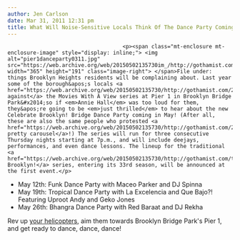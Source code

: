 ```yaml
---
author: Jen Carlson
date: Mar 31, 2011 12:31 pm
title: What Will Noise-Sensitive Locals Think Of The Dance Party Coming To Pier 1?
---
```


	
										<p><span class="mt-enclosure mt-enclosure-image" style="display: inline;"> <img alt="pier1danceparty0311.jpg" src="https://web.archive.org/web/20150502135730im_/http://gothamist.com/attachments/arts_jen/pier1danceparty0311.jpg" width="365" height="191" class="image-right"> </span>File under: things Brooklyn Heights residents will be complaining about. Last year some of the borough&apos;s locals <a href="https://web.archive.org/web/20150502135730/http://gothamist.com/2010/07/20/brooklyn_heights_residents.php">rallied against</a> the Movies With A View series at Pier 1 in Brooklyn Bridge Park&#x2014;so if <em>Annie Hall</em> was too loud for them, they&apos;re going to be <em>just thrilled</em> to hear about the new Celebrate Brooklyn! Bridge Dance Party coming in May! (After all, these are also the same people who protested <a href="https://web.archive.org/web/20150502135730/http://gothamist.com/2010/04/12/dumbo_locals_fight_carousel.php">a pretty carousel</a>!) The series will run for three consecutive Thursday nights starting at 7p.m., and will include deejays, performances, and even dance lessons. The lineup for the traditional <a href="https://web.archive.org/web/20150502135730/http://gothamist.com/tags/celebratebrooklyn">Celebrate Brooklyn!</a> series, entering its 33rd season, will be announced at the first event.</p>

<ul><li>May 12th: Funk Dance Party with Maceo Parker and DJ Spinna
</li><li>May 19th: Tropical Dance Party with La Excelencia and Que Bajo?! Featuring Uproot Andy and Geko Jones
</li><li>May 26th: Bhangra Dance Party with Red Baraat and DJ Rekha</li></ul>

<p>Rev up <a href="https://web.archive.org/web/20150502135730/http://gothamist.com/2010/04/30/choppers.php">your helicopters</a>, aim them towards Brooklyn Bridge Park&apos;s Pier 1, and get ready to dance, dance, dance!</p>					
										
									
				